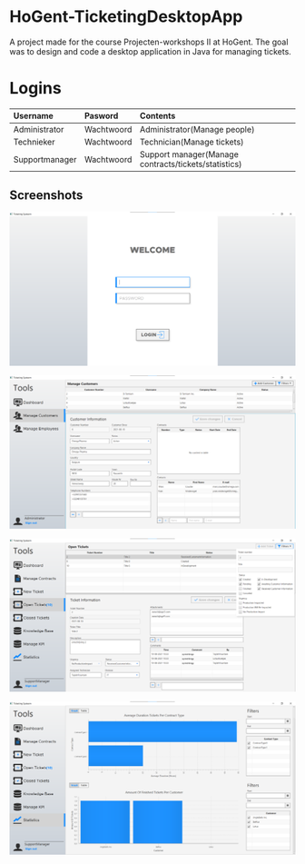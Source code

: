 # HoGent-TicketingDesktopApp

A project made for the course Projecten-workshops II at HoGent.
The goal was to design and code a desktop application in Java for managing tickets.

# Logins

| Username       | Pasword    | Contents                                             |
| :------------- | :--------- | :--------------------------------------------------- |
| Administrator  | Wachtwoord | Administrator(Manage people)                         |
| Technieker     | Wachtwoord | Technician(Manage tickets)                           |
| Supportmanager | Wachtwoord | Support manager(Manage contracts/tickets/statistics) |

## Screenshots

![Login screen](images/Login.png)

![Manage customers/employees](images/ManagePeople.png)

![Manage tickets](images/ManageTickets.png)

![Statistics](images/Statistics.png)
